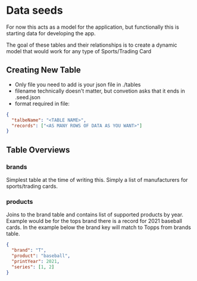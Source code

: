 # Data seeds

For now this acts as a model for the application, but functionally
this is starting data for developing the app.

The goal of these tables and their relationships is to create a dynamic model that
would work for any type of Sports/Trading Card

## Creating New Table

- Only file you need to add is your json file in ./tables
- filename technically doesn't matter, but convetion asks that it ends in .seed.json
- format required in file:

```json
{
  "talbeName": "<TABLE NAME>",
  "records": ["<AS MANY ROWS OF DATA AS YOU WANT>"]
}
```

## Table Overviews

### brands

Simplest table at the time of writing this. Simply a list of manufacturers for
sports/trading cards.

### products

Joins to the brand table and contains list of supported products by year. Example
would be for the tops brand there is a record for 2021 baseball cards. In the example
below the brand key will match to Topps from brands table.

```json
{
  "brand": "T",
  "product": "baseball",
  "printYear": 2021,
  "series": [1, 2]
}
```
